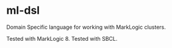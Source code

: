 # ml-dsl
Domain Specific language for working with MarkLogic clusters.

Tested with MarkLogic 8.
Tested with SBCL.

